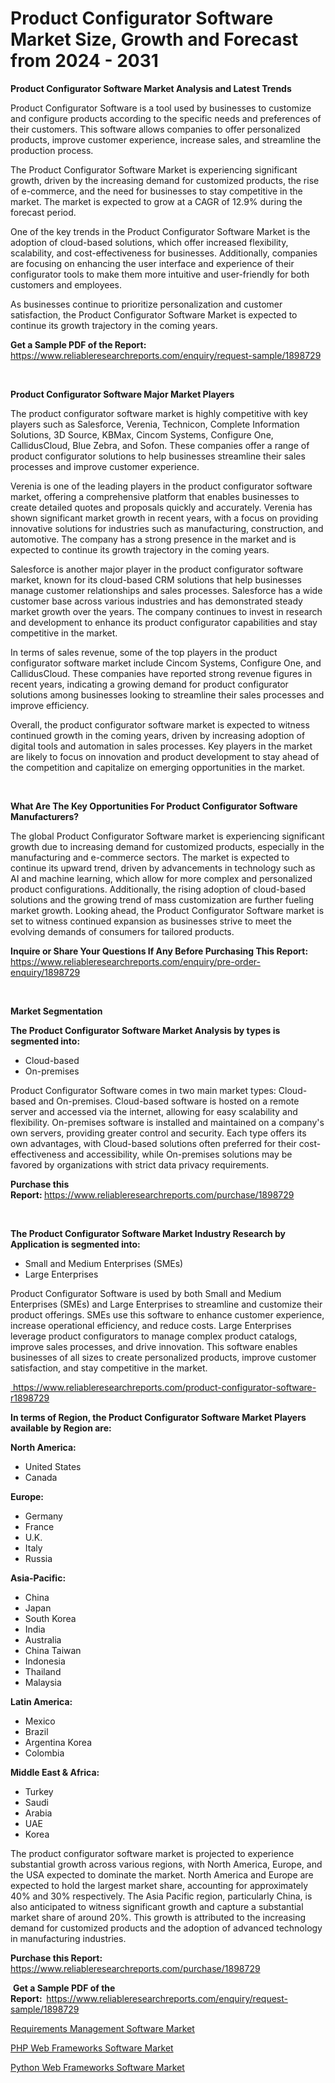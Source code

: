<p><h1>Product Configurator Software Market Size, Growth and Forecast from 2024 - 2031</h1></p><p><strong>Product Configurator Software Market Analysis and Latest Trends</strong></p>
<p><p>Product Configurator Software is a tool used by businesses to customize and configure products according to the specific needs and preferences of their customers. This software allows companies to offer personalized products, improve customer experience, increase sales, and streamline the production process.</p><p>The Product Configurator Software Market is experiencing significant growth, driven by the increasing demand for customized products, the rise of e-commerce, and the need for businesses to stay competitive in the market. The market is expected to grow at a CAGR of 12.9% during the forecast period.</p><p>One of the key trends in the Product Configurator Software Market is the adoption of cloud-based solutions, which offer increased flexibility, scalability, and cost-effectiveness for businesses. Additionally, companies are focusing on enhancing the user interface and experience of their configurator tools to make them more intuitive and user-friendly for both customers and employees.</p><p>As businesses continue to prioritize personalization and customer satisfaction, the Product Configurator Software Market is expected to continue its growth trajectory in the coming years.</p></p>
<p><strong>Get a Sample PDF of the Report:&nbsp;</strong> <a href="https://www.reliableresearchreports.com/enquiry/request-sample/1898729">https://www.reliableresearchreports.com/enquiry/request-sample/1898729</a></p>
<p>&nbsp;</p>
<p><strong>Product Configurator Software Major Market Players</strong></p>
<p><p>The product configurator software market is highly competitive with key players such as Salesforce, Verenia, Technicon, Complete Information Solutions, 3D Source, KBMax, Cincom Systems, Configure One, CallidusCloud, Blue Zebra, and Sofon. These companies offer a range of product configurator solutions to help businesses streamline their sales processes and improve customer experience.</p><p>Verenia is one of the leading players in the product configurator software market, offering a comprehensive platform that enables businesses to create detailed quotes and proposals quickly and accurately. Verenia has shown significant market growth in recent years, with a focus on providing innovative solutions for industries such as manufacturing, construction, and automotive. The company has a strong presence in the market and is expected to continue its growth trajectory in the coming years.</p><p>Salesforce is another major player in the product configurator software market, known for its cloud-based CRM solutions that help businesses manage customer relationships and sales processes. Salesforce has a wide customer base across various industries and has demonstrated steady market growth over the years. The company continues to invest in research and development to enhance its product configurator capabilities and stay competitive in the market.</p><p>In terms of sales revenue, some of the top players in the product configurator software market include Cincom Systems, Configure One, and CallidusCloud. These companies have reported strong revenue figures in recent years, indicating a growing demand for product configurator solutions among businesses looking to streamline their sales processes and improve efficiency.</p><p>Overall, the product configurator software market is expected to witness continued growth in the coming years, driven by increasing adoption of digital tools and automation in sales processes. Key players in the market are likely to focus on innovation and product development to stay ahead of the competition and capitalize on emerging opportunities in the market.</p></p>
<p>&nbsp;</p>
<p><strong>What Are The Key Opportunities For Product Configurator Software Manufacturers?</strong></p>
<p><p>The global Product Configurator Software market is experiencing significant growth due to increasing demand for customized products, especially in the manufacturing and e-commerce sectors. The market is expected to continue its upward trend, driven by advancements in technology such as AI and machine learning, which allow for more complex and personalized product configurations. Additionally, the rising adoption of cloud-based solutions and the growing trend of mass customization are further fueling market growth. Looking ahead, the Product Configurator Software market is set to witness continued expansion as businesses strive to meet the evolving demands of consumers for tailored products.</p></p>
<p><strong>Inquire or Share Your Questions If Any Before Purchasing This Report:</strong> <a href="https://www.reliableresearchreports.com/enquiry/pre-order-enquiry/1898729">https://www.reliableresearchreports.com/enquiry/pre-order-enquiry/1898729</a></p>
<p>&nbsp;</p>
<p><strong>Market Segmentation</strong></p>
<p><strong>The Product Configurator Software Market Analysis by types is segmented into:</strong></p>
<p><ul><li>Cloud-based</li><li>On-premises</li></ul></p>
<p><p>Product Configurator Software comes in two main market types: Cloud-based and On-premises. Cloud-based software is hosted on a remote server and accessed via the internet, allowing for easy scalability and flexibility. On-premises software is installed and maintained on a company's own servers, providing greater control and security. Each type offers its own advantages, with Cloud-based solutions often preferred for their cost-effectiveness and accessibility, while On-premises solutions may be favored by organizations with strict data privacy requirements.</p></p>
<p><strong>Purchase this Report:&nbsp;</strong><a href="https://www.reliableresearchreports.com/purchase/1898729">https://www.reliableresearchreports.com/purchase/1898729</a></p>
<p>&nbsp;</p>
<p><strong>The Product Configurator Software Market Industry Research by Application is segmented into:</strong></p>
<p><ul><li>Small and Medium Enterprises (SMEs)</li><li>Large Enterprises</li></ul></p>
<p><p>Product Configurator Software is used by both Small and Medium Enterprises (SMEs) and Large Enterprises to streamline and customize their product offerings. SMEs use this software to enhance customer experience, increase operational efficiency, and reduce costs. Large Enterprises leverage product configurators to manage complex product catalogs, improve sales processes, and drive innovation. This software enables businesses of all sizes to create personalized products, improve customer satisfaction, and stay competitive in the market.</p></p>
<p><a href="https://www.reliableresearchreports.com/product-configurator-software-r1898729">&nbsp;https://www.reliableresearchreports.com/product-configurator-software-r1898729</a></p>
<p><strong>In terms of Region, the Product Configurator Software Market Players available by Region are:</strong></p>
<p>
    <p> <strong> North America: </strong>
        <ul>
            <li>United States</li>
            <li>Canada</li>
        </ul>
        </p> 
    <p> <strong> Europe: </strong>
        <ul>
            <li>Germany</li>
            <li>France</li>
            <li>U.K.</li>
            <li>Italy</li>
            <li>Russia</li>
        </ul>
        </p> 
    <p> <strong> Asia-Pacific: </strong>
        <ul>
            <li>China</li>
            <li>Japan</li>
            <li>South Korea</li>
            <li>India</li>
            <li>Australia</li>
            <li>China Taiwan</li>
            <li>Indonesia</li>
            <li>Thailand</li>
            <li>Malaysia</li>
        </ul>
        </p> 
    <p> <strong> Latin America: </strong>
        <ul>
            <li>Mexico</li>
            <li>Brazil</li>
            <li>Argentina Korea</li>
            <li>Colombia</li>
        </ul>
        </p> 
    <p> <strong> Middle East & Africa: </strong>
        <ul>
            <li>Turkey</li>
            <li>Saudi</li>
            <li>Arabia</li>
            <li>UAE</li>
            <li>Korea</li>
        </ul>
    </p>
    </p>
<p><p>The product configurator software market is projected to experience substantial growth across various regions, with North America, Europe, and the USA expected to dominate the market. North America and Europe are expected to hold the largest market share, accounting for approximately 40% and 30% respectively. The Asia Pacific region, particularly China, is also anticipated to witness significant growth and capture a substantial market share of around 20%. This growth is attributed to the increasing demand for customized products and the adoption of advanced technology in manufacturing industries.</p></p>
<p><strong>Purchase this Report: </strong><a href="https://www.reliableresearchreports.com/purchase/1898729">https://www.reliableresearchreports.com/purchase/1898729</a></p>
<p>&nbsp;<strong>Get a Sample PDF of the Report:&nbsp;&nbsp;</strong><a href="https://www.reliableresearchreports.com/enquiry/request-sample/1898729">https://www.reliableresearchreports.com/enquiry/request-sample/1898729</a></p>
<p><strong></strong></p>
<p><p><a href="https://github.com/lsapaaep8/Market-Research-Report-List-1/blob/main/requirements-management-software-market.md">Requirements Management Software Market</a></p><p><a href="https://github.com/yadanielu/Market-Research-Report-List-1/blob/main/php-web-frameworks-software-market.md">PHP Web Frameworks Software Market</a></p><p><a href="https://github.com/AnnChovey2023/Market-Research-Report-List-1/blob/main/python-web-frameworks-software-market.md">Python Web Frameworks Software Market</a></p></p>